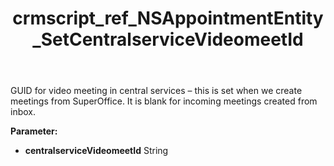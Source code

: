 ﻿---
title: crmscript_ref_NSAppointmentEntity_SetCentralserviceVideomeetId
description: NSAppointmentEntity.SetCentralserviceVideomeetId(String centralserviceVideomeetId)
intellisense: NSAppointmentEntity.SetCentralserviceVideomeetId
keywords: NSAppointmentEntity, GetCentralserviceVideomeetId
so.topic: reference
---

GUID for video meeting in central services – this is set when we create meetings from SuperOffice. It is blank for incoming meetings created from inbox.

**Parameter:** 
 - **centralserviceVideomeetId** String

